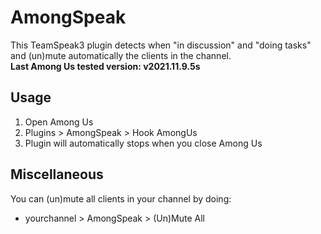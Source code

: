 # AmongSpeak

This TeamSpeak3 plugin detects when "in discussion" and "doing tasks" and (un)mute automatically the clients in the channel.<br>
**Last Among Us tested version: v2021.11.9.5s**

## Usage
1. Open Among Us
2. Plugins > AmongSpeak > Hook AmongUs
3. Plugin will automatically stops when you close Among Us

## Miscellaneous
You can (un)mute all clients in your channel by doing:
- yourchannel > AmongSpeak > (Un)Mute All
